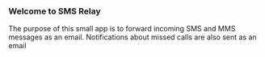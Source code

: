 ### Welcome to SMS Relay

The purpose of this small app is to forward incoming SMS and MMS messages as an email. Notifications about missed calls are also sent as an email
